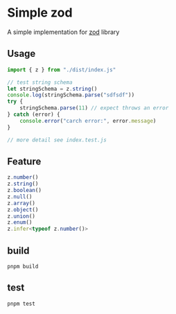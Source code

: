 # Simple zod

A simple implementation for [zod](https://github.com/colinhacks/zod) library

## Usage

```js
import { z } from "./dist/index.js"

// test string schema
let stringSchema = z.string()
console.log(stringSchema.parse("sdfsdf"))
try {
    stringSchema.parse(11) // expect throws an error
} catch (error) {
    console.error("carch error:", error.message)
}

// more detail see index.test.js
```

## Feature

```ts
z.number()
z.string()
z.boolean()
z.null()
z.array()
z.object()
z.union()
z.enum()
z.infer<typeof z.number()>
```

## build

`pnpm build`

## test

`pnpm test`
